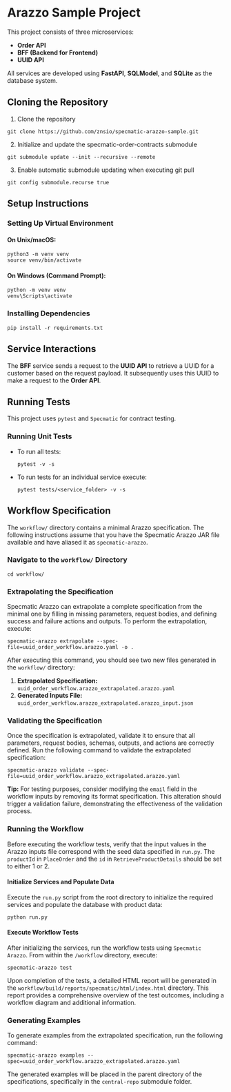 # Arazzo Sample Project

This project consists of three microservices:
- **Order API**
- **BFF (Backend for Frontend)**
- **UUID API**

All services are developed using **FastAPI**, **SQLModel**, and **SQLite** as the database system.

## Cloning the Repository

1. Clone the repository
```shell
git clone https://github.com/znsio/specmatic-arazzo-sample.git
```

2. Initialize and update the specmatic-order-contracts submodule
```shell
git submodule update --init --recursive --remote
```

3. Enable automatic submodule updating when executing git pull
```shell
git config submodule.recurse true
```

## Setup Instructions

### Setting Up Virtual Environment
#### On Unix/macOS:
```shell
python3 -m venv venv
source venv/bin/activate
```

#### On Windows (Command Prompt):
```shell
python -m venv venv
venv\Scripts\activate
```

### Installing Dependencies
```shell
pip install -r requirements.txt
```

## Service Interactions
The **BFF** service sends a request to the **UUID API** to retrieve a UUID for a customer based on the request payload. It subsequently uses this UUID to make a request to the **Order API**.

## Running Tests
This project uses `pytest` and `Specmatic` for contract testing.

### Running Unit Tests

- To run all tests:
  ```shell
  pytest -v -s
  ```
- To run tests for an individual service execute:
  ```shell
  pytest tests/<service_folder> -v -s
  ```

## Workflow Specification

The `workflow/` directory contains a minimal Arazzo specification. The following instructions assume that you have the Specmatic Arazzo JAR file available and have aliased it as `specmatic-arazzo`.

### Navigate to the `workflow/` Directory

```shell
cd workflow/
```

### Extrapolating the Specification

Specmatic Arazzo can extrapolate a complete specification from the minimal one by filling in missing parameters, request bodies, and defining success and failure actions and outputs. To perform the extrapolation, execute:

```shell
specmatic-arazzo extrapolate --spec-file=uuid_order_workflow.arazzo.yaml -o .
```
After executing this command, you should see two new files generated in the `workflow/` directory:

1.  **Extrapolated Specification:** `uuid_order_workflow.arazzo_extrapolated.arazzo.yaml`
2.  **Generated Inputs File:** `uuid_order_workflow.arazzo_extrapolated.arazzo_input.json`

### Validating the Specification

Once the specification is extrapolated, validate it to ensure that all parameters, request bodies, schemas, outputs, and actions are correctly defined. Run the following command to validate the extrapolated specification:

```shell
specmatic-arazzo validate --spec-file=uuid_order_workflow.arazzo_extrapolated.arazzo.yaml
```

**Tip:** For testing purposes, consider modifying the `email` field in the workflow inputs by removing its format specification. This alteration should trigger a validation failure, demonstrating the effectiveness of the validation process.

### Running the Workflow

Before executing the workflow tests, verify that the input values in the Arazzo inputs file correspond with the seed data specified in `run.py`.
The `productId` in `PlaceOrder` and the `id` in `RetrieveProductDetails` should be set to either 1 or 2.

#### Initialize Services and Populate Data
Execute the `run.py` script from the root directory to initialize the required services and populate the database with product data:

```shell
python run.py
```

#### Execute Workflow Tests
After initializing the services, run the workflow tests using `Specmatic Arazzo`. From within the `/workflow` directory, execute:

```shell
specmatic-arazzo test
```

Upon completion of the tests, a detailed HTML report will be generated in the `workflow/build/reports/specmatic/html/index.html` directory. 
This report provides a comprehensive overview of the test outcomes, including a workflow diagram and additional information.

### Generating Examples
To generate examples from the extrapolated specification, run the following command:

```shell
specmatic-arazzo examples --spec=uuid_order_workflow.arazzo_extrapolated.arazzo.yaml
```

The generated examples will be placed in the parent directory of the specifications, specifically in the `central-repo` submodule folder.
